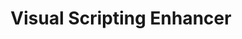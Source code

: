 ---
title: "Visual Scripting Enhancer"
description: "Upgrade Unity's Visual Scripting with tools that automatically arrange, edit, and clean your graphs."
weight: 3
category: "Unity Assets"
cover:
    image: "/images/products/visual-scripting-enhancer.webp"
    alt: "Visual Scripting Enhancer"
    caption: "Visual Scripting Enhancer for Unity"
storeLink: "https://assetstore.unity.com/packages/tools/visual-scripting/visual-scripting-enhancer-283449?aid=1101l3N9P"
sitemap:
  disable: true
---